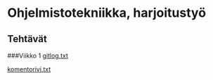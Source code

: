 # Ohjelmistotekniikka, harjoitustyö
## Tehtävät
###Viikko 1
[gitlog.txt](https://github.com/Joacim-S/ot-harjoitustyo/blob/master/laskarit/viikko1/gitlog.txt)

[komentorivi.txt](https://github.com/Joacim-S/ot-harjoitustyo/blob/master/laskarit/viikko1/komentorivil.txt)
